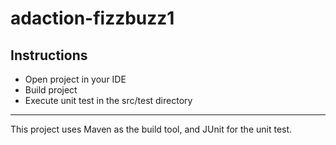 # adaction-fizzbuzz1
## Instructions
* Open project in your IDE
* Build project
* Execute unit test in the src/test directory
----
This project uses Maven as the build tool, and JUnit for the unit test.
